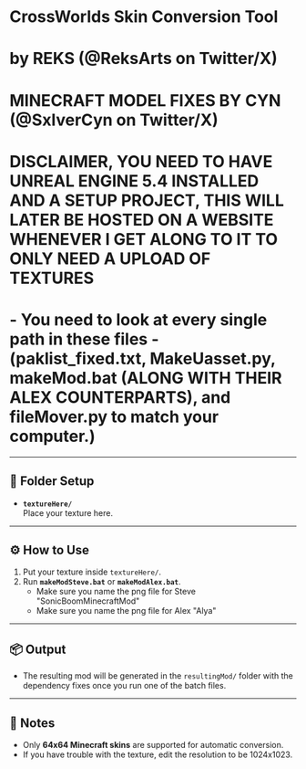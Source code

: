 # CrossWorlds Skin Conversion Tool
# by REKS (@ReksArts on Twitter/X)
# MINECRAFT MODEL FIXES BY CYN (@SxlverCyn on Twitter/X)

# DISCLAIMER, YOU NEED TO HAVE UNREAL ENGINE 5.4 INSTALLED AND A SETUP PROJECT, THIS WILL LATER BE HOSTED ON A WEBSITE WHENEVER I GET ALONG TO IT TO ONLY NEED A UPLOAD OF TEXTURES
# - You need to look at every single path in these files - (paklist_fixed.txt, MakeUasset.py, makeMod.bat (ALONG WITH THEIR ALEX COUNTERPARTS), and fileMover.py to match your computer.)

---

## 📂 Folder Setup

- **`textureHere/`**  
  Place your texture here.

---

## ⚙️ How to Use

1. Put your texture inside `textureHere/`.
2. Run **`makeModSteve.bat`** or **`makeModAlex.bat`**.  
   - Make sure you name the png file for Steve "SonicBoomMinecraftMod"
   - Make sure you name the png file for Alex "Alya"

---

## 📦 Output

- The resulting mod will be generated in the `resultingMod/` folder with the dependency fixes once you run one of the batch files.

---

## 📝 Notes

- Only **64x64 Minecraft skins** are supported for automatic conversion.  
- If you have trouble with the texture, edit the resolution to be 1024x1023.